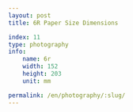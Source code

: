```yaml
---
layout: post
title: 6R Paper Size Dimensions

index: 11
type: photography
info:
    name: 6r
    width: 152
    height: 203
    unit: mm

permalink: /en/photography/:slug/
---
```



